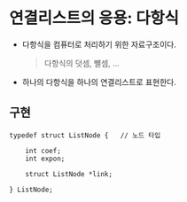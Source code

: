 # 연결리스트의 응용: 다항식

- 다항식을 컴퓨터로 처리하기 위한 자료구조이다.

    > 다항식의 덧셈, 뺼셈, ...

- 하나의 다항식을 하나의 연결리스트로 표현한다.


## 구현

    typedef struct ListNode {   // 노드 타입
    
        int coef;
        int expon;

        struct ListNode *link;

    } ListNode;